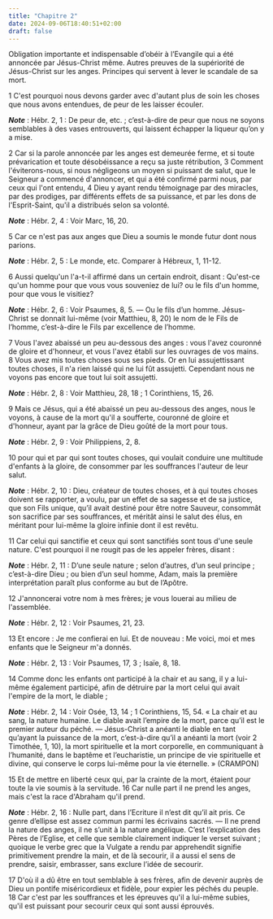 ```yaml
---
title: "Chapitre 2"
date: 2024-09-06T18:40:51+02:00
draft: false
---
```



Obligation importante et indispensable d’obéir à l’Evangile qui a été annoncée par Jésus-Christ même.
Autres preuves de la supériorité de Jésus-Christ sur les anges.
Principes qui servent à lever le scandale de sa mort.


1 C'est pourquoi nous devons garder avec d'autant plus de soin les choses que nous avons entendues, de peur de les laisser écouler.

***Note*** :  Hébr. 2, 1 : De peur de, etc. ; c’est-à-dire de peur que nous ne soyons semblables à des vases entrouverts, qui laissent échapper la liqueur qu’on y a mise.

2 Car si la parole annoncée par les anges est demeurée ferme, et si toute prévarication et toute désobéissance a reçu sa juste rétribution, 3 Comment l'éviterons-nous, si nous négligeons un moyen si puissant de salut, que le Seigneur a commencé d'annoncer, et qui a été confirmé parmi nous, par ceux qui l'ont entendu, 4 Dieu y ayant rendu témoignage par des miracles, par des prodiges, par différents effets de sa puissance, et par les dons de l'Esprit-Saint, qu'il a distribués selon sa volonté.

***Note*** :  Hébr. 2, 4 : Voir Marc, 16, 20.


5 Car ce n'est pas aux anges que Dieu a soumis le monde futur dont nous parions.

***Note*** :  Hébr. 2, 5 : Le monde, etc. Comparer à Hébreux, 1, 11-12.

6 Aussi quelqu'un l'a-t-il affirmé dans un certain endroit, disant : Qu'est-ce qu'un homme pour que vous vous souveniez de lui? ou le fils d'un homme, pour que vous le visitiez?

***Note*** :  Hébr. 2, 6 : Voir Psaumes, 8, 5. ― Ou le fils d’un homme. Jésus-Christ se donnait lui-même (voir Matthieu, 8, 20) le nom de le Fils de l’homme, c’est-à-dire le Fils par excellence de l’homme.

7 Vous l'avez abaissé un peu au-dessous des anges : vous l'avez couronné de gloire et d'honneur, et vous l'avez établi sur les ouvrages de vos mains. 8 Vous avez mis toutes choses sous ses pieds. Or en lui assujettissant toutes choses, il n'a rien laissé qui ne lui fût assujetti. Cependant nous ne voyons pas encore que tout lui soit assujetti.

***Note*** :  Hébr. 2, 8 : Voir Matthieu, 28, 18 ; 1 Corinthiens, 15, 26.

9 Mais ce Jésus, qui a été abaissé un peu au-dessous des anges, nous le voyons, à cause de la mort qu'il a soufferte, couronné de gloire et d'honneur, ayant par la grâce de Dieu goûté de la mort pour tous.

***Note*** :  Hébr. 2, 9 : Voir Philippiens, 2, 8.


10 pour qui et par qui sont toutes choses, qui voulait conduire une multitude d'enfants à la gloire, de consommer par les souffrances l'auteur de leur salut.

***Note*** :  Hébr. 2, 10 : Dieu, créateur de toutes choses, et à qui toutes choses doivent se rapporter, a voulu, par un effet de sa sagesse et de sa justice, que son Fils unique, qu’il avait destiné pour être notre Sauveur, consommât son sacrifice par ses souffrances, et méritât ainsi le salut des élus, en méritant pour lui-même la gloire infinie dont il est revêtu.

11 Car celui qui sanctifie et ceux qui sont sanctifiés sont tous d'une seule nature. C'est pourquoi il ne rougit pas de les appeler frères, disant :

***Note*** :  Hébr. 2, 11 : D’une seule nature ; selon d’autres, d’un seul principe ; c’est-à-dire Dieu ; ou bien d’un seul homme, Adam, mais la première interprétation paraît plus conforme au but de l’Apôtre.

12 J'annoncerai votre nom à mes frères; je vous louerai au milieu de l'assemblée.

***Note*** :  Hébr. 2, 12 : Voir Psaumes, 21, 23.

13 Et encore : Je me confierai en lui. Et de nouveau : Me voici, moi et mes enfants que le Seigneur m'a donnés.

***Note*** :  Hébr. 2, 13 : Voir Psaumes, 17, 3 ; Isaïe, 8, 18.


14 Comme donc les enfants ont participé à la chair et au sang, il y a lui-même également participé, afin de détruire par la mort celui qui avait l'empire de la mort, le diable ;

***Note*** :  Hébr. 2, 14 : Voir Osée, 13, 14 ; 1 Corinthiens, 15, 54. « La chair et au sang, la nature humaine. Le diable avait l’empire de la mort, parce qu’il est le premier auteur du péché. ― Jésus-Christ a anéanti le diable en tant qu’ayant la puissance de la mort, c’est-à-dire qu’il a anéanti la mort (voir 2 Timothée, 1, 10), la mort spirituelle et la mort corporelle, en communiquant à l’humanité, dans le baptême et l’eucharistie, un principe de vie spirituelle et divine, qui conserve le corps lui-même pour la vie éternelle. » (CRAMPON)

15 Et de mettre en liberté ceux qui, par la crainte de la mort, étaient pour toute la vie soumis à la servitude. 16 Car nulle part il ne prend les anges, mais c'est la race d'Abraham qu'il prend.

***Note*** :  Hébr. 2, 16 : Nulle part, dans l’Ecriture il n’est dit qu’il ait pris. Ce genre d’ellipse est assez commun parmi les écrivains sacrés. ― Il ne prend la nature des anges, il ne s’unit à la nature angélique. C’est l’explication des Pères de l’Eglise, et celle que semble clairement indiquer le verset suivant ; quoique le verbe grec que la Vulgate a rendu par apprehendit signifie primitivement prendre la main, et de là secourir, il a aussi el sens de prendre, saisir, embrasser, sans exclure l’idée de secourir.

17 D'où il a dû être en tout semblable à ses frères, afin de devenir auprès de Dieu un pontife miséricordieux et fidèle, pour expier les péchés du peuple. 18 Car c'est par les souffrances et les épreuves qu'il a lui-même subies, qu'il est puissant pour secourir ceux qui sont aussi éprouvés.


